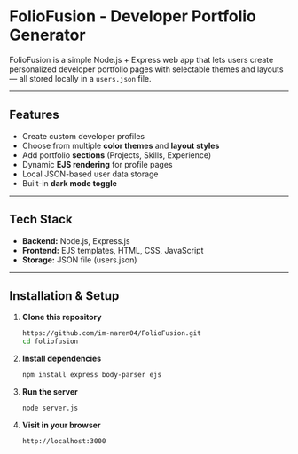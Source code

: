 # FolioFusion - Developer Portfolio Generator

FolioFusion is a simple Node.js + Express web app that lets users create personalized developer portfolio pages with selectable themes and layouts — all stored locally in a `users.json` file.

---

## Features

- Create custom developer profiles  
- Choose from multiple **color themes** and **layout styles**
- Add portfolio **sections** (Projects, Skills, Experience)
- Dynamic **EJS rendering** for profile pages
- Local JSON-based user data storage
- Built-in **dark mode toggle**

---

## Tech Stack

- **Backend:** Node.js, Express.js  
- **Frontend:** EJS templates, HTML, CSS, JavaScript  
- **Storage:** JSON file (users.json)

---

## Installation & Setup

1. **Clone this repository**
   ```bash
   https://github.com/im-naren04/FolioFusion.git
   cd foliofusion
2. **Install dependencies**
   ```bash
   npm install express body-parser ejs
3. **Run the server**
   ```bash
   node server.js
4. **Visit in your browser**
   ```bash
   http://localhost:3000

    
